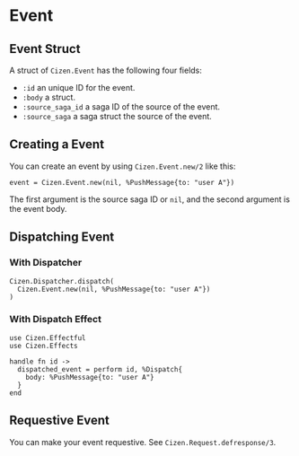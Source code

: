 # Event

## Event Struct

A struct of `Cizen.Event` has the following four fields:

- `:id` an unique ID for the event.
- `:body` a struct.
- `:source_saga_id` a saga ID of the source of the event.
- `:source_saga` a saga struct the source of the event.

## Creating a Event

You can create an event by using `Cizen.Event.new/2` like this:

    event = Cizen.Event.new(nil, %PushMessage{to: "user A"})

The first argument is the source saga ID or `nil`, and the second argument is the event body.

## Dispatching Event

### With Dispatcher

    Cizen.Dispatcher.dispatch(
      Cizen.Event.new(nil, %PushMessage{to: "user A"})
    )

### With Dispatch Effect

    use Cizen.Effectful
    use Cizen.Effects

    handle fn id ->
      dispatched_event = perform id, %Dispatch{
        body: %PushMessage{to: "user A"}
      }
    end

## Requestive Event

You can make your event requestive. See `Cizen.Request.defresponse/3`.
